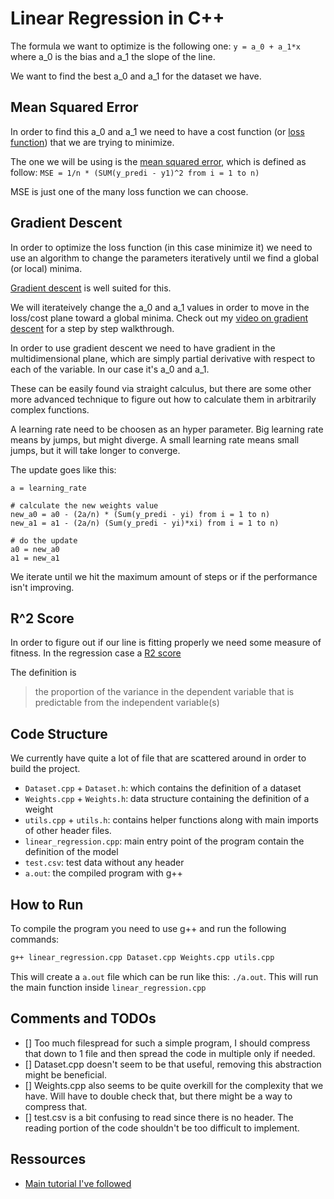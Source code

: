 # Linear Regression in C++
The formula we want to optimize is the following one: `y = a_0 + a_1*x` where a_0 is the bias and a_1 the slope of the line.

We want to find the best a_0 and a_1 for the dataset we have.

## Mean Squared Error
In order to find this a_0 and a_1 we need to have a cost function (or [loss function](https://en.wikipedia.org/wiki/Loss_function)) that we are trying to minimize.

The one we will be using is the [mean squared error](https://en.wikipedia.org/wiki/Mean_squared_error), which is defined as follow:
`MSE = 1/n * (SUM(y_predi - y1)^2 from i = 1 to n)`

MSE is just one of the many loss function we can choose.


## Gradient Descent
In order to optimize the loss function (in this case minimize it) we need to use an algorithm to change the parameters iteratively until we find a global (or local) minima.

[Gradient descent](https://ruder.io/optimizing-gradient-descent/) is well suited for this.

We will iterateively change the a_0 and a_1 values in order to move in the loss/cost plane toward a global minima. Check out my [video on gradient descent](https://youtu.be/IH9kqpMORLM) for a step by step walkthrough.

In order to use gradient descent we need to have gradient in the multidimensional plane, which are simply partial derivative with respect to each of the variable. In our case it's a_0 and a_1. 

These can be easily found via straight calculus, but there are some other more advanced technique to figure out how to calculate them in arbitrarily complex functions.

A learning rate need to be choosen as an hyper parameter. Big learning rate means by jumps, but might diverge. A small learning rate means small jumps, but it will take longer to converge. 

The update goes like this:
```
a = learning_rate

# calculate the new weights value
new_a0 = a0 - (2a/n) * (Sum(y_predi - yi) from i = 1 to n)
new_a1 = a1 - (2a/n) (Sum(y_predi - yi)*xi) from i = 1 to n)

# do the update
a0 = new_a0
a1 = new_a1
```

We iterate until we hit the maximum amount of steps or if the performance isn't improving.

## R^2 Score
In order to figure out if our line is fitting properly we need some measure of fitness. In the regression case a [R2 score](https://en.wikipedia.org/wiki/Coefficient_of_determination)

The definition is 
> the proportion of the variance in the dependent variable that is predictable from the independent variable(s)

## Code Structure
We currently have quite a lot of file that are scattered around in order to build the project.
- `Dataset.cpp` + `Dataset.h`: which contains the definition of a dataset
- `Weights.cpp` + `Weights.h`: data structure containing the definition of a weight
- `utils.cpp` + `utils.h`: contains helper functions along with main imports of other header files.
- `linear_regression.cpp`: main entry point of the program contain the definition of the model
- `test.csv`: test data without any header
- `a.out`: the compiled program with g++

## How to Run
To compile the program you need to use g++ and run the following commands:
```bash
g++ linear_regression.cpp Dataset.cpp Weights.cpp utils.cpp
```
This will create a `a.out` file which can be run like this: `./a.out`.
This will run the main function inside `linear_regression.cpp`

## Comments and TODOs
- [] Too much filespread for such a simple program, I should compress that down to 1 file and then spread the code in multiple only if needed.
- [] Dataset.cpp doesn't seem to be that useful, removing this abstraction might be beneficial.
- [] Weights.cpp also seems to be quite overkill for the complexity that we have. Will have to double check that, but there might be a way to compress that.
- [] test.csv is a bit confusing to read since there is no header. The reading portion of the code shouldn't be too difficult to implement.

## Ressources
- [Main tutorial I've followed](https://towardsdatascience.com/introduction-to-machine-learning-algorithms-linear-regression-14c4e325882a)